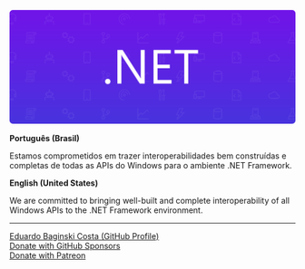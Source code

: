 [github_sponsors]: https://github.com/sponsors/eduardobaginskicosta
[patreon]: https://www.patreon.com/eduardobcosta
[another_profile]: https://www.github.com/eduardobaginskicosta

![DOTNET Banner](https://github.com/thirtytwointerops/.github/raw/main/profile/assets/dotnet_banner_modern.png)

**Português (Brasil)**

Estamos comprometidos em trazer interoperabilidades bem construídas e completas de todas as APIs do Windows para o ambiente .NET Framework.

**English (United States)**

We are committed to bringing well-built and complete interoperability of all Windows APIs to the .NET Framework environment.

---

[Eduardo Baginski Costa (GitHub Profile)][another_profile]  
[Donate with GitHub Sponsors][github_sponsors]  
[Donate with Patreon][patreon]
